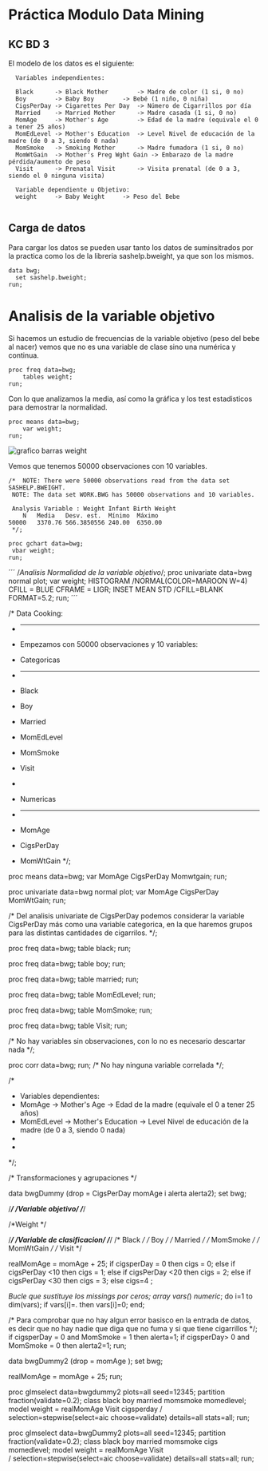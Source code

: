 # Práctica Modulo Data Mining
## KC BD 3

El modelo de los datos es el siguiente:

```
  Variables independientes:
  
  Black      -> Black Mother 		-> Madre de color (1 si, 0 no)
  Boy        -> Baby Boy 		-> Bebé (1 niño, 0 niña)
  CigsPerDay -> Cigarettes Per Day 	-> Número de Cigarrillos por día
  Married    -> Married Mother 		-> Madre casada (1 si, 0 no)
  MomAge     -> Mother's Age 		-> Edad de la madre (equivale el 0 a tener 25 años)
  MomEdLevel -> Mother's Education 	-> Level Nivel de educación de la madre (de 0 a 3, siendo 0 nada)
  MomSmoke   -> Smoking Mother 	 	-> Madre fumadora (1 si, 0 no)
  MomWtGain  -> Mother's Preg Wght Gain -> Embarazo de la madre pérdida/aumento de peso
  Visit      -> Prenatal Visit 		-> Visita prenatal (de 0 a 3, siendo el 0 ninguna visita) 
  
  Variable dependiente u Objetivo:
  weight     -> Baby Weight		-> Peso del Bebe
 
```

## Carga de datos

Para cargar los datos se pueden usar tanto los datos de suminsitrados por la practica como los de la libreria sashelp.bweight, ya que son los mismos.

```
data bwg;
  set sashelp.bweight;
run;
```

# Analisis de la variable objetivo


Si hacemos un estudio de frecuencias de la variable objetivo (peso del bebe al nacer) vemos que no es una variable de clase sino una numérica y continua.

```
proc freq data=bwg;
	tables weight;
run;
```

Con lo que analizamos la media, así como la gráfica y los test estadisticos para demostrar la normalidad.

```
proc means data=bwg;
	var weight;
run;
```

![grafico barras weight](https://raw.githubusercontent.com/unaiherran/mod-data-mining/blob/master/img/01_proc_means.png)

Vemos que tenemos 50000 observaciones con 10 variables.

```
/*  NOTE: There were 50000 observations read from the data set SASHELP.BWEIGHT.
 NOTE: The data set WORK.BWG has 50000 observations and 10 variables. 
 
 Analysis Variable : Weight Infant Birth Weight
	N	Media	Desv. est.	Mínimo	Máximo
50000	3370.76	566.3850556	240.00	6350.00
 */;
```

```
proc gchart data=bwg;
 vbar weight;
run;
```



´´´
/*Analisis Normalidad de la variable objetivo*/;
proc univariate data=bwg normal plot;
 var weight;
 HISTOGRAM /NORMAL(COLOR=MAROON W=4) CFILL = BLUE CFRAME = LIGR;
 INSET MEAN STD /CFILL=BLANK FORMAT=5.2;
run;
´´´


/* Data Cooking:
*  -------------
*  Empezamos con 50000 observaciones y 10 variables:

 
 * Categoricas
 * -----------
 * Black
 * Boy
 * Married
 * MomEdLevel
 * MomSmoke
 * Visit
 * 
 * Numericas
 * ---------
 * MomAge
 * CigsPerDay
 * MomWtGain
*/;


proc means data=bwg;
var MomAge CigsPerDay Momwtgain;
run;

proc univariate data=bwg normal plot;
	var MomAge CigsPerDay MomWtGain;
run;

/* Del analisis univariate de CigsPerDay podemos considerar la variable CigsPerDay más como una variable categorica, en la que haremos grupos 
 para las distintas cantidades de cigarrilos. 
  */;


proc freq data=bwg;
	table black;
run;

proc freq data=bwg;
	table boy;
run;

proc freq data=bwg;
	table married;
run;

proc freq data=bwg;
	table MomEdLevel;
run;

proc freq data=bwg;
	table MomSmoke;
run;

proc freq data=bwg;
	table Visit;
run;

/* No hay variables sin observaciones, con lo no es necesario descartar nada */;


proc corr data=bwg;
run;
/* No hay ninguna variable correlada */;



/* 
 * Variables dependientes:
 * MomAge     -> Mother's Age 			 -> Edad de la madre (equivale el 0 a tener 25 años)
 * MomEdLevel -> Mother's Education 	 -> Level Nivel de educación de la madre (de 0 a 3, siendo 0 nada)
 * 
 * 
*/;

/* Transformaciones y agrupaciones */

data bwgDummy (drop = CigsPerDay momAge i alerta alerta2);
 set bwg;

 /***************************/
 /*Variable objetivo*/
 /***************************/

 /*Weight */

 /***************************/
 /*Variable de clasificacion*/
 /***************************/
 /* Black */
 /* Boy */
 /* Married */
 /* MomSmoke */
 /* MomWtGain */
 /* Visit */


 realMomAge = momAge + 25;
 if cigsperDay = 0 then cigs = 0;
	else if cigsPerDay <10 then cigs = 1;
	else if cigsPerDay <20 then cigs = 2;
	else if cigsPerDay <30 then cigs = 3;
	else cigs=4 ;

	

 *Bucle que sustituye los missings por ceros;
 array vars(*) _numeric_;
 do i=1 to dim(vars);
   if vars[i]=. then vars[i]=0;
 end;

/* Para comprobar que no hay algun error basisco en la entrada de datos, es decir que no hay nadie que diga que no fuma y si que tiene cigarrillos */;
if cigsperDay = 0 and MomSmoke = 1 then alerta=1;
if cigsperDay> 0 and MomSmoke = 0 then alerta2=1;
run;

data bwgDummy2 (drop = momAge );
 set bwg;

 realMomAge = momAge + 25;
run;






proc glmselect data=bwgdummy2 plots=all seed=12345;
  partition fraction(validate=0.2);
  class black boy married momsmoke  momedlevel; 
  model weight = realMomAge Visit cigsperday
  / selection=stepwise(select=aic choose=validate) details=all stats=all;
run;




proc glmselect data=bwgDummy2 plots=all seed=12345;
  partition fraction(validate=0.2);
  class black boy married momsmoke cigs momedlevel; 
  model weight = realMomAge Visit  
  / selection=stepwise(select=aic choose=validate) details=all stats=all;
run;



